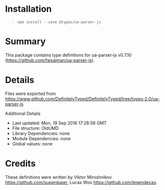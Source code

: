 # Installation
> `npm install --save @types/ua-parser-js`

# Summary
This package contains type definitions for ua-parser-js v0.7.10 (https://github.com/faisalman/ua-parser-js).

# Details
Files were exported from https://www.github.com/DefinitelyTyped/DefinitelyTyped/tree/types-2.0/ua-parser-js

Additional Details
 * Last updated: Mon, 19 Sep 2016 17:28:59 GMT
 * File structure: OldUMD
 * Library Dependencies: none
 * Module Dependencies: none
 * Global values: none

# Credits
These definitions were written by Viktor Miroshnikov <https://github.com/superduper>, Lucas Woo <https://github.com/legendecas>.

